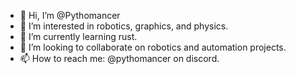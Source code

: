 - 👋 Hi, I’m @Pythomancer
- 👀 I’m interested in robotics, graphics, and physics.
- 🌱 I’m currently learning rust.
- 💞️ I’m looking to collaborate on robotics and automation projects.
- 📫 How to reach me: @pythomancer on discord.

<!---
Pythomancer/Pythomancer is a ✨ special ✨ repository because its `README.md` (this file) appears on your GitHub profile.
You can click the Preview link to take a look at your changes.
--->
